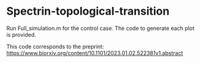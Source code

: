 # Spectrin-topological-transition

Run Full_simulation.m for the control case. 
The code to generate each plot is provided. 

This code corresponds to the preprint: https://www.biorxiv.org/content/10.1101/2023.01.02.522381v1.abstract 

